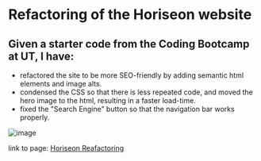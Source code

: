 # Refactoring of the Horiseon website 
## Given a starter code from the Coding Bootcamp at UT, I have: 

* refactored the site to be more SEO-friendly by adding semantic html elements and image alts.
* condensed the CSS so that there is less repeated code, and moved the hero image to the html, resulting in a faster load-time.
* fixed the "Search Engine" button so that the navigation bar works properly.

![image](Develop/assets/images/readme-image.png) 

link to page: [Horiseon Reafactoring](https://itsclairehi.github.io/Horiseon-Refactoring/)